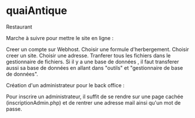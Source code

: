 # quaiAntique
Restaurant

Marche à suivre pour mettre le site en ligne :

Creer un compte sur Webhost. Choisir une formule d'herbergement. Choisir creer un site. Choisir une adresse. Tranferer tous les fichiers dans le gestionnaire de fichiers. Si il y a une base de données , il faut transferer aussi sa base de données en allant dans "outils" et "gestionnaire de base de données".

Création d'un administrateur pour le back office :

Pour inscrire un administrateur, il suffit de se rendre sur une page cachée (inscriptionAdmin.php) et de rentrer une adresse mail ainsi qu'un mot de passe.
